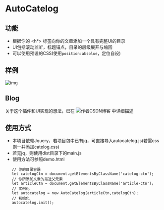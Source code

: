 # AutoCatelog
## 功能
- 根据你的 <h*> 标签向你的文章添加一个具有完整UI的目录
- UI包括滚动监听，标题锚点，目录的层级展开与缩回
- 可以使用预设的CSS(使用```position:absolue```，定位自设)
## 样例
![img](https://github.com/xxx407410849/AutoCatelog/blob/master/dist/md/20180806012514977.gif)
## Blog
关于这个插件和UI实现的想法，已在 ![作者CSDN博客](https://blog.csdn.net/u012312705/article/details/81437727) 中详细描述
## 使用方式
- 本项目依赖Jquery，若项目包中已有jq，可直接导入autocatelog.js(若需css则一并添加catelog.css)
- 若无jq，则使用dist目录下的main.js
- 使用方法可参照demo.html
 ```
    // 你的目录容器
    let catelogCtn = document.getElementsByClassName('catelog-ctn');
    // 你所添加文章的最近父元素
    let articleCtn = document.getElementsByClassName('article-ctn');
    // 实例化
    let autocatelog = new AutoCatelog(articleCtn,catelogCtn);
    // 初始化
    autocatelog.init();
```
